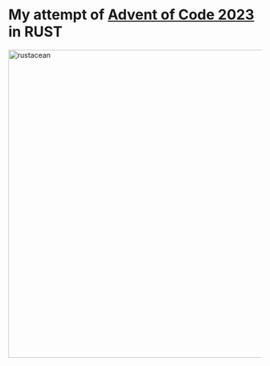 # My attempt of [Advent of Code 2023](https://adventofcode.com/2023) in RUST 

<a href="https://emoji.gg/emoji/2382-rustacean"><img src="https://cdn3.emoji.gg/emojis/2382-rustacean.png" width="920" height="614x" alt="rustacean"></a>